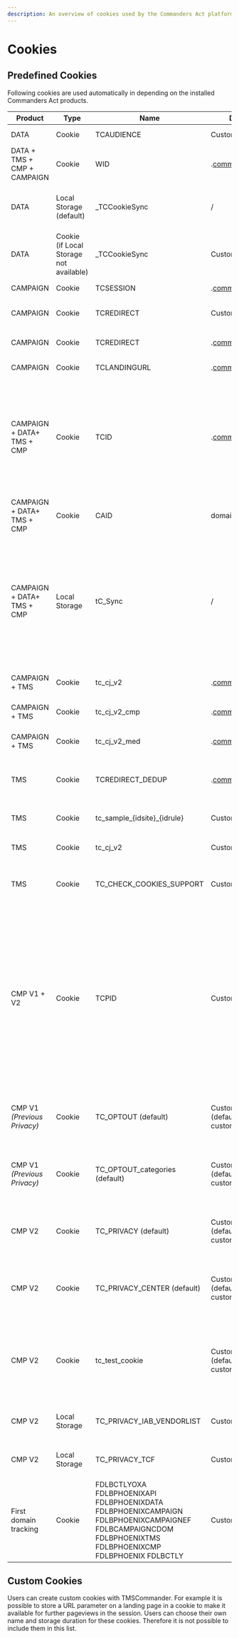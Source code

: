 ```yaml
---
description: An overview of cookies used by the Commanders Act platform.
---
```


# Cookies

## Predefined Cookies <a href="#predefined-cookies" id="predefined-cookies"></a>

Following cookies are used automatically in depending on the installed Commanders Act products.

| Product                     | Type                                    | Name                                                                                                                                                     | Domain                                       | Lifetime  | Value                                                             | Owner          | Storage purpose                                                                                                                                                                                                                                                                                                                                                                                                                                                                                                                                       |
| --------------------------- | --------------------------------------- | -------------------------------------------------------------------------------------------------------------------------------------------------------- | -------------------------------------------- | --------- | ----------------------------------------------------------------- | -------------- | ----------------------------------------------------------------------------------------------------------------------------------------------------------------------------------------------------------------------------------------------------------------------------------------------------------------------------------------------------------------------------------------------------------------------------------------------------------------------------------------------------------------------------------------------------- |
| DATA                        | Cookie                                  | TCAUDIENCE                                                                                                                                               | Customer domain                              | 365 days  | Audience segment storage.                                         | Commanders Act | Used to store the user segment for user targeting.                                                                                                                                                                                                                                                                                                                                                                                                                                                                                                    |
| DATA + TMS + CMP + CAMPAIGN | Cookie                                  | WID                                                                                                                                                      | .[commander1.com](http://commander1.com/)​   | Session   | DataCommander session ID.                                         | Commanders Act | Used to identify when the browser is closed in order to split page views into multiple functional sessions.                                                                                                                                                                                                                                                                                                                                                                                                                                           |
| DATA                        | Local Storage (default)                 | \_TCCookieSync                                                                                                                                           | /                                            | /         | Last cookie sync date.                                            | Commanders Act | Used to store the date of the last cookie synchronisation with the partner (set in local storage by default, and cookie if local storage not available).                                                                                                                                                                                                                                                                                                                                                                                              |
| DATA                        | Cookie (if Local Storage not available) | \_TCCookieSync                                                                                                                                           | Customer domain                              | 365 days  | Last cookie sync date.                                            | Commanders Act | Used to store the date of the last cookie synchronisation with the partner (set in local storage by default, and cookie if local storage not available).                                                                                                                                                                                                                                                                                                                                                                                              |
| CAMPAIGN                    | Cookie                                  | TCSESSION                                                                                                                                                | .[commander1.com](http://commander1.com/)​   | Session   | CAMPAIGNCommander session ID.                                     | Commanders Act | Used to calculate CAMPAIGN metrics based on the session.                                                                                                                                                                                                                                                                                                                                                                                                                                                                                              |
| CAMPAIGN                    | Cookie                                  | TCREDIRECT                                                                                                                                               | Customer domain                              | Session   | CAMPAIGNCommander redirect flag.                                  | Commanders Act | Used to deduplicate clicks (if redirect, just store the page view and ignore the click).                                                                                                                                                                                                                                                                                                                                                                                                                                                              |
| CAMPAIGN                    | Cookie                                  | TCREDIRECT                                                                                                                                               | .[commander1.com](http://commander1.com/)​   | Session   | CAMPAIGNCommander redirect flag.                                  | Commanders Act | Used to deduplicate clicks (if redirect, just store the page view and ignore the click).                                                                                                                                                                                                                                                                                                                                                                                                                                                              |
| CAMPAIGN                    | Cookie                                  | TCLANDINGURL                                                                                                                                             | .[commander1.com](http://commander1.com/)​   | Session   | Landing page URL.                                                 | Commanders Act | Used to store landing page URL for CAMPAIGN raw data.                                                                                                                                                                                                                                                                                                                                                                                                                                                                                                 |
| CAMPAIGN + DATA+ TMS + CMP  | Cookie                                  | TCID                                                                                                                                                     | .[commander1.com](http://commander1.com/)​   | 365 days  | Commanders Act ID.                                                | Commanders Act | Visitor identifier used to compute deduplicated statistics per user (for campaign and on-site tracking, segmentation, ...). CMPCommander uses this cookie to measure statistics for privacy banner performance after a visitor provided consent. Before users provided consent CMPCommander uses the TCPID cookie to measure anonymous statistics for privacy banner.                                                                                                                                                                                 |
| CAMPAIGN + DATA+ TMS + CMP  | Cookie                                  | CAID                                                                                                                                                     | domainfirstClient                            | 365 days  | Commanders Act users ID                                           | Commanders Act | The CAID is the user identifier for cookie 1st                                                                                                                                                                                                                                                                                                                                                                                                                                                                                                        |
| CAMPAIGN + DATA+ TMS + CMP  | Local Storage                           | tC\_Sync                                                                                                                                                 | /                                            | /         | Timestamp.                                                        | Commanders Act | <p>Technical cookie that is used to store the timestamp of the last cookie sync that was performed for this user agent. A cookie sync matches the visitor ID of Commanders Act solutions (TCID) with the visitor ID of other solutions. Cookie sync is optional and can be deactivated by Commanders Act users via the Commanders Act support.<br>(cookie exempted)</p>                                                                                                                                                                               |
| CAMPAIGN + TMS              | Cookie                                  | tc\_cj\_v2                                                                                                                                               | .[commander1.com](http://commander1.com/)​   | 365 days  | Deduplication CJ storage ("\&chn=" and "\&src=" parameters)       | Commanders Act | Used for user customer journey storage for TMS deduplication (channel and source storage).                                                                                                                                                                                                                                                                                                                                                                                                                                                            |
| CAMPAIGN + TMS              | Cookie                                  | tc\_cj\_v2\_cmp                                                                                                                                          | .[commander1.com](http://commander1.com/)​   | 365 days  | Deduplication CJ storage ("\&cmp=" parameter).                    | Commanders Act | Used for user customer journey storage for TMS deduplication (campaign storage).                                                                                                                                                                                                                                                                                                                                                                                                                                                                      |
| CAMPAIGN + TMS              | Cookie                                  | tc\_cj\_v2\_med                                                                                                                                          | .[commander1.com](http://commander1.com/)​   | 365 days  | Deduplication CJ storage ("\&med=" parameter).                    | Commanders Act | Used for user customer journey storage for TMS deduplication (medium storage).                                                                                                                                                                                                                                                                                                                                                                                                                                                                        |
| TMS                         | Cookie                                  | TCREDIRECT\_DEDUP                                                                                                                                        | .[commander1.com](http://commander1.com/)​   | Session   | CAMPAIGN redirect flag (used for deduplication).                  | Commanders Act | Used when the deduplication is based on CAMPAIGN tracking (so the CAMPAIGN tracking is taken into account and not the landing page tracking)                                                                                                                                                                                                                                                                                                                                                                                                          |
| TMS                         | Cookie                                  | tc\_sample\_{idsite}\_{idrule}                                                                                                                           | Customer domain                              | 365 days  | TMS sampling done in the container rules.                         | Commanders Act | Used for visitor and session sampling in the TMSCommander rules.                                                                                                                                                                                                                                                                                                                                                                                                                                                                                      |
| TMS                         | Cookie                                  | tc\_cj\_v2                                                                                                                                               | Customer domain                              | 365 days  | Deduplication CJ storage ("\&chn=" and "\&src=" parameters).      | Commanders Act | Used for user customer journey storage for TMS deduplication (channel and source storage).                                                                                                                                                                                                                                                                                                                                                                                                                                                            |
| TMS                         | Cookie                                  | TC\_CHECK\_COOKIES\_SUPPORT                                                                                                                              | Customer domain                              | Session   | 1 if true                                                         | Commanders Act | <p>Technical cookie, TMS verification of Cookies deposit<br>(exempted)</p>                                                                                                                                                                                                                                                                                                                                                                                                                                                                            |
| CMP V1 + V2                 | Cookie                                  | TCPID                                                                                                                                                    | Customer domain                              | 365 days  | CMP Commander ID.                                                 | Commanders Act | <p>Used to identify visitors exposed to the privacy banner. CMPCommander uses this cookie to measure statistics for privacy banner usage until visitors provide consent for the TCID cookie. With this 2-cookie system, CMPCommander is the only CMP that has been granted the right of exemption from consent for statistical measurement by the French CNIL. <a href="https://www.cnil.fr/fr/solutions-pour-les-cookies-de-mesure-daudience">https://www.cnil.fr/fr/solutions-pour-les-cookies-de-mesure-daudience</a></p><p>(cookie exempted)​</p> |
| CMP V1 _(Previous Privacy)_ | Cookie                                  | TC\_OPTOUT (default)                                                                                                                                     | Customer domain (default, can be customized) | 396 days  | Privacy: optin/optout user, privacy version and optin categories. | Commanders Act | <p>Used for user status storage (optin or optout) and Privacy banner display.<br>(cookie exempted)</p>                                                                                                                                                                                                                                                                                                                                                                                                                                                |
| CMP V1 _(Previous Privacy)_ | Cookie                                  | TC\_OPTOUT\_categories (default)                                                                                                                         | Customer domain (default, can be customized) | 396 days  | Privacy optin categories.                                         | Commanders Act | <p>Used to display the optin/optout categories in the Privacy Center if the user re-open it.<br>(cookie exempted)</p>                                                                                                                                                                                                                                                                                                                                                                                                                                 |
| CMP V2                      | Cookie                                  | TC\_PRIVACY (default)                                                                                                                                    | Customer domain (default, can be customized) | 396 days  | Privacy: optin/optout user, privacy version and optin categories. | Commanders Act | <p>Used for user status storage (optin or optout) and Privacy banner display.<br>(cookie exempted)</p>                                                                                                                                                                                                                                                                                                                                                                                                                                                |
| CMP V2                      | Cookie                                  | TC\_PRIVACY\_CENTER (default)                                                                                                                            | Customer domain (default, can be customized) | 396 days  | Privacy optin categories.                                         | Commanders Act | <p>Used to display the optin/optout categories in the Privacy Center if the user re-open it.<br>(cookie exempted)</p>                                                                                                                                                                                                                                                                                                                                                                                                                                 |
| CMP V2                      | Cookie                                  | tc\_test\_cookie                                                                                                                                         | Customer domain (default, can be customized) | 396 days  | Banner display                                                    | Commanders Act | Cookie linked to the display of the privacy banner, it allows to check whether cookies can be deposited and not to redisplay the consent banner when consent is given. Deposited then disappears, cannot be deleted. Technical cookie (exempted)                                                                                                                                                                                                                                                                                                      |
| CMP V2                      | Local Storage                           | TC\_PRIVACY\_IAB\_VENDORLIST                                                                                                                             | Customer domain                              | Unlimited | IAB Global Vendor List                                            | Commanders Act | Used to cache the IAB TCF Global Vendor List to optimise the response time of the IAB TCF consent API.                                                                                                                                                                                                                                                                                                                                                                                                                                                |
| CMP V2                      | Local Storage                           | TC\_PRIVACY\_TCF                                                                                                                                         | Customer domain                              | Unlimited | IAB Global Vendor List                                            | Commanders Act | Used to cache the IAB TCF Consent API Response to optimise the response time of the APII.                                                                                                                                                                                                                                                                                                                                                                                                                                                             |
| First domain tracking       | Cookie                                  | FDLBCTLYOXA FDLBPHOENIXAPI FDLBPHOENIXDATA FDLBPHOENIXCAMPAIGN FDLBPHOENIXCAMPAIGNEF FDLBCAMPAIGNCDOM FDLBPHOENIXTMS FDLBPHOENIXCMP FDLBPHOENIX FDLBCTLY | Customer domain                              | Session   | Technical cookies for load balancing purposes                     | Commanders Act | Used for internal infrastructure dispatch.Example value : s11\|YNwyo\|YNwxd                                                                                                                                                                                                                                                                                                                                                                                                                                                                           |

## Custom Cookies <a href="#custom-cookies" id="custom-cookies"></a>

Users can create custom cookies with TMSCommander. For example it is possible to store a URL parameter on a landing page in a cookie to make it available for further pageviews in the session. Users can choose their own name and storage duration for these cookies. Therefore it is not possible to include them in this list.
